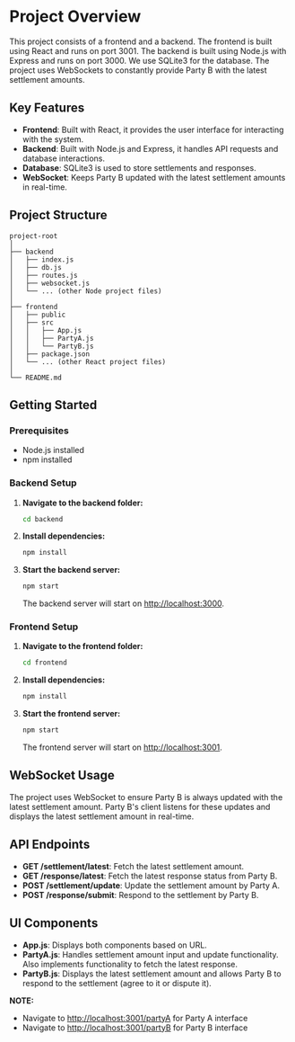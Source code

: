 # Project Overview

This project consists of a frontend and a backend. The frontend is built using React and runs on port 3001. The backend is built using Node.js with Express and runs on port 3000. We use SQLite3 for the database. The project uses WebSockets to constantly provide Party B with the latest settlement amounts.

## Key Features

- **Frontend**: Built with React, it provides the user interface for interacting with the system.
- **Backend**: Built with Node.js and Express, it handles API requests and database interactions.
- **Database**: SQLite3 is used to store settlements and responses.
- **WebSocket**: Keeps Party B updated with the latest settlement amounts in real-time.

## Project Structure

```
project-root
│
├── backend
│   ├── index.js
│   ├── db.js
│   ├── routes.js
│   ├── websocket.js
│   └── ... (other Node project files)
│
├── frontend
│   ├── public
│   ├── src
│   │   ├── App.js
│   │   ├── PartyA.js
│   │   └── PartyB.js
│   ├── package.json
│   └── ... (other React project files)
│
└── README.md
```

## Getting Started

### Prerequisites

- Node.js installed
- npm installed

### Backend Setup

1. **Navigate to the backend folder:**

   ```bash
   cd backend
   ```

2. **Install dependencies:**

   ```bash
   npm install
   ```

3. **Start the backend server:**

   ```bash
   npm start
   ```

   The backend server will start on [http://localhost:3000](http://localhost:3000).

### Frontend Setup

1. **Navigate to the frontend folder:**

   ```bash
   cd frontend
   ```

2. **Install dependencies:**

   ```bash
   npm install
   ```

3. **Start the frontend server:**

   ```bash
   npm start
   ```

   The frontend server will start on [http://localhost:3001](http://localhost:3001).

## WebSocket Usage

The project uses WebSocket to ensure Party B is always updated with the latest settlement amount. Party B's client listens for these updates and displays the latest settlement amount in real-time.

## API Endpoints

- **GET /settlement/latest**: Fetch the latest settlement amount.
- **GET /response/latest**: Fetch the latest response status from Party B.
- **POST /settlement/update**: Update the settlement amount by Party A.
- **POST /response/submit**: Respond to the settlement by Party B.

## UI Components

- **App.js**: Displays both components based on URL.
- **PartyA.js**: Handles settlement amount input and update functionality. Also implements functionality to fetch the latest response.
- **PartyB.js**: Displays the latest settlement amount and allows Party B to respond to the settlement (agree to it or dispute it).

**NOTE:**

- Navigate to [http://localhost:3001/partyA](http://localhost:3001/partyA) for Party A interface
- Navigate to [http://localhost:3001/partyB](http://localhost:3001/partyB) for Party B interface

